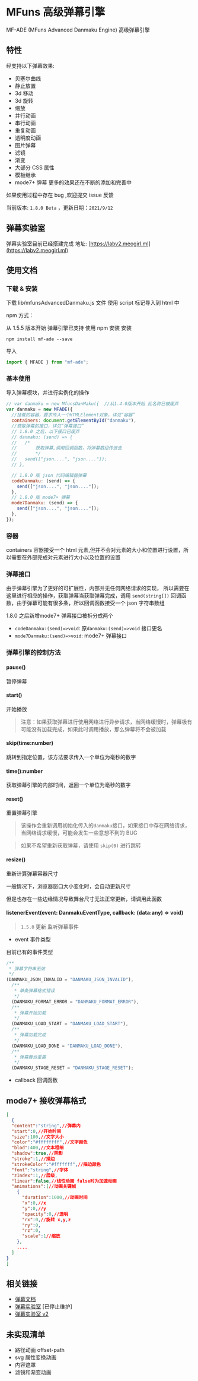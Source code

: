 # MFuns 高级弹幕引擎

MF-ADE (MFuns Advanced Danmaku Engine) 高级弹幕引擎

## 特性

经支持以下弹幕效果:

- 贝塞尔曲线
- 静止放置
- 3d 移动
- 3d 旋转
- 缩放
- 并行动画
- 串行动画
- 重复动画
- 透明度动画
- 图片弹幕
- 滤镜
- 渐变
- 大部分 CSS 属性
- 模板继承
- mode7+ 弹幕
  更多的效果还在不断的添加和完善中

如果使用过程中存在 bug ,欢迎提交 issue 反馈

当前版本: `1.8.0 Beta` ，更新日期：`2021/9/12`

## 弹幕实验室

弹幕实验室目前已经搭建完成 地址: [https://labv2.meogirl.ml](https://labv2.meogirl.ml)

## 使用文档

### 下载 & 安装

下载 lib/mfunsAdvancedDanmaku.js 文件
使用 script 标记导入到 html 中

npm 方式：

从 1.5.5 版本开始 弹幕引擎已支持 使用 npm 安装
安装

```
npm install mf-ade --save
```

导入

```js
import { MFADE } from "mf-ade";
```

### 基本使用

导入弹幕模块，并进行实例化的操作

```js
// var danmaku = new MfunsDanMaku({  //从1.4.0版本开始 此名称已被废弃
var danmaku = new MFADE({
  //挂载的容器，要求传入一个HTMLElement对象，详见“容器”
  containers: document.getElementById("danmaku"),
  //获取弹幕的接口，详见“弹幕接口”
  // 1.8.0 之后，以下接口已废弃
  // danmaku: (send) => {
  //   /*
  //       获取弹幕,调用回调函数，将弹幕数组传进去
  //       */
  //   send(["json....", "json...."]);
  // },

  // 1.8.0 版 json 代码编辑器弹幕
  codeDanmaku: (send) => {
    send(["json....", "json...."]);
  },
  // 1.8.0 版 mode7+ 弹幕
  mode7Danmaku: (send) => {
    send(["json....", "json...."]);
  },
});
```

### 容器

containers 容器接受一个 html 元素,但并不会对元素的大小和位置进行设置，所以需要在外部完成对元素进行大小以及位置的设置

### 弹幕接口

由于弹幕引擎为了更好的可扩展性，内部并无任何网络请求的实现，
所以需要在这里进行相应的操作，获取弹幕当获取弹幕完成，调用 `send(string[])` 回调函数，由于弹幕可能有很多条，所以回调函数接受一个 json 字符串数组

1.8.0 之后新增mode7+  弹幕接口被拆分成两个

- `codeDanmaku:(send)=>void`:  原`danmaku:(send)=>void` 接口更名
- `mode7Danmaku:(send)=>void`: mode7+ 弹幕接口


### 弹幕引擎的控制方法

#### pause()

暂停弹幕

#### start()

开始播放

> 注意：如果获取弹幕进行使用网络进行异步请求，当网络缓慢时，弹幕极有可能没有加载完成，如果此时调用播放，那么弹幕将不会被加载

#### skip(time:number)

跳转到指定位置，该方法要求传入一个单位为毫秒的数字

#### time():number

获取弹幕引擎的内部时间，返回一个单位为毫秒的数字

#### reset()

重置弹幕引擎

> 该操作会重新调用初始化传入的`danmaku`接口，如果接口中存在网络请求，当网络请求缓慢，可能会发生一些意想不到的 BUG

> 如果不希望重新获取弹幕，请使用 `skip(0)` 进行跳转

#### resize()

重新计算弹幕容器尺寸

一般情况下，浏览器窗口大小变化时，会自动更新尺寸

但是也存在一些边缘情况导致舞台尺寸无法正常更新，请调用此函数

#### listenerEvent(event: DanmakuEventType, callback: (data:any) => void)

> `1.5.0` 更新
> 监听弹幕事件

- event 事件类型

目前已有的事件类型

```js
/**
 * 弹幕字符串无效
 */
(DANMAKU_JSON_INVALID = "DANMAKU_JSON_INVALID"),
  /**
   * 单条弹幕格式错误
   */
  (DANMAKU_FORMAT_ERROR = "DANMAKU_FORMAT_ERROR"),
  /**
   * 弹幕开始加载
   */
  (DANMAKU_LOAD_START = "DANMAKU_LOAD_START"),
  /**
   * 弹幕加载完成
   */
  (DANMAKU_LOAD_DONE = "DANMAKU_LOAD_DONE"),
  /**
   * 弹幕舞台重置
   */
  (DANMAKU_STAGE_RESET = "DANMAKU_STAGE_RESET");
```

- callback 回调函数

## mode7+ 接收弹幕格式

```json
[
  {
  "content":"string",//弹幕内
  "start":0,//开始时间
  "size":100,//文字大小
  "color":"#ffffffff",//文字颜色
  "blod":400,//文本粗细
  "shadow":true,//阴影
  "stroke":1,//描边
  "strokeColor":"#fffffff",//描边颜色
  "font":"string",//字体
  "zIndex":1,//层级,
  "linear":false,//线性动画 false时为加速动画
  "animations":[//动画关键帧
    {
      "duration":1000,//动画时间
      "x":0,//x
      "y":0,//y
      "opacity":0,//透明
      "rx":0,//旋转 x,y,z
      "ry":0,
      "rz":0,
      "scale":1//缩放
    },
    ....
  ]
}
]
```



## 相关链接

- [弹幕文档](https://meogirl.ml/2021/06/11/danmaku/Mfuns%E5%BC%B9%E5%B9%95%E6%89%8B%E5%86%8C/)
- [弹幕实验室](https://lab.meogirl.ml) [已停止维护]
- [弹幕实验室 v2](https://labv2.meogirl.ml)

## 未实现清单

- 路径动画 offset-path
- svg 属性变换动画
- 内容遮罩
- 滤镜和渐变动画
